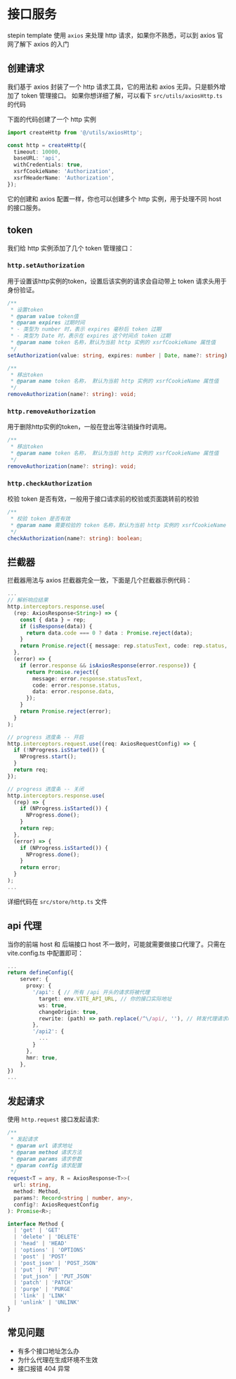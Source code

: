 # 接口服务
stepin template 使用 `axios` 来处理 http 请求，如果你不熟悉，可以到 axios 官网了解下 axios 的入门
## 创建请求
我们基于 axios 封装了一个 http 请求工具，它的用法和 axios 无异。只是额外增加了 token 管理接口。
如果你想详细了解，可以看下 `src/utils/axiosHttp.ts` 的代码

下面的代码创建了一个 http 实例
```ts
import createHttp from '@/utils/axiosHttp';

const http = createHttp({
  timeout: 10000,
  baseURL: 'api',
  withCredentials: true,
  xsrfCookieName: 'Authorization',
  xsrfHeaderName: 'Authorization',
});
```
它的创建和 axios 配置一样，你也可以创建多个 http 实例，用于处理不同 host 的接口服务。
## token
我们给 http 实例添加了几个 token 管理接口：
### `http.setAuthorization`
用于设置该http实例的token，设置后该实例的请求会自动带上 token 请求头用于身份验证。
```ts
/**
 * 设置token
 * @param value token值
 * @param expires 过期时间
 * - 类型为 number 时，表示 expires 毫秒后 token 过期
 * - 类型为 Date 时，表示在 expires 这个时间点 token 过期
 * @param name token 名称，默认为当前 http 实例的 xsrfCookieName 属性值
 */
setAuthorization(value: string, expires: number | Date, name?: string): void;

/**
 * 移出token
 * @param name token 名称， 默认为当前 http 实例的 xsrfCookieName 属性值
 */
removeAuthorization(name?: string): void;


```

### `http.removeAuthorization`
用于删除http实例的token，一般在登出等注销操作时调用。
```ts
/**
 * 移出token
 * @param name token 名称， 默认为当前 http 实例的 xsrfCookieName 属性值
 */
removeAuthorization(name?: string): void;
```

### `http.checkAuthorization`
校验 token 是否有效，一般用于接口请求前的校验或页面跳转前的校验
```ts
/**
 * 校验 token 是否有效
 * @param name 需要校验的 token 名称，默认为当前 http 实例的 xsrfCookieName 属性值
 */
checkAuthorization(name?: string): boolean;
```
## 拦截器
拦截器用法与 axios 拦截器完全一致，下面是几个拦截器示例代码：
```ts
...
// 解析响应结果
http.interceptors.response.use(
  (rep: AxiosResponse<String>) => {
    const { data } = rep;
    if (isResponse(data)) {
      return data.code === 0 ? data : Promise.reject(data);
    }
    return Promise.reject({ message: rep.statusText, code: rep.status, data });
  },
  (error) => {
    if (error.response && isAxiosResponse(error.response)) {
      return Promise.reject({
        message: error.response.statusText,
        code: error.response.status,
        data: error.response.data,
      });
    }
    return Promise.reject(error);
  }
);

// progress 进度条 -- 开启
http.interceptors.request.use((req: AxiosRequestConfig) => {
  if (!NProgress.isStarted()) {
    NProgress.start();
  }
  return req;
});

// progress 进度条 -- 关闭
http.interceptors.response.use(
  (rep) => {
    if (NProgress.isStarted()) {
      NProgress.done();
    }
    return rep;
  },
  (error) => {
    if (NProgress.isStarted()) {
      NProgress.done();
    }
    return error;
  }
);
...
```
详细代码在 `src/store/http.ts` 文件
## api 代理
当你的前端 host 和 后端接口 host 不一致时，可能就需要做接口代理了。只需在 vite.config.ts 中配置即可：
```ts
...
return defineConfig({
    server: {
      proxy: {
        '/api': { // 所有 /api 开头的请求将被代理
          target: env.VITE_API_URL, // 你的接口实际地址
          ws: true,
          changeOrigin: true,
          rewrite: (path) => path.replace(/^\/api/, ''), // 转发代理请求时去掉 /api 前缀，如果你的实际接口地址没有 /api 前缀时需要添加此配置
        },
        '/api2': {
          ...
        }
      },
      hmr: true,
    },
})
...
```

## 发起请求
使用 `http.request` 接口发起请求:
```ts
/**
 * 发起请求
 * @param url 请求地址
 * @param method 请求方法
 * @param params 请求参数
 * @param config 请求配置
 */
request<T = any, R = AxiosResponse<T>>(
  url: string,
  method: Method,
  params?: Record<string | number, any>,
  config?: AxiosRequestConfig
): Promise<R>;

interface Method {
  | 'get' | 'GET'
  | 'delete' | 'DELETE'
  | 'head' | 'HEAD'
  | 'options' | 'OPTIONS'
  | 'post' | 'POST'
  | 'post_json' | 'POST_JSON' 
  | 'put' | 'PUT'
  | 'put_json' | 'PUT_JSON' 
  | 'patch' | 'PATCH'
  | 'purge' | 'PURGE'
  | 'link' | 'LINK'
  | 'unlink' | 'UNLINK'
}
```

## 常见问题

- 有多个接口地址怎么办
- 为什么代理在生成环境不生效
- 接口报错 404 异常
